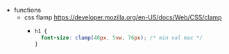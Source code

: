 - functions
	- css flamp  https://developer.mozilla.org/en-US/docs/Web/CSS/clamp
		- ```css
		  h1 {
		    font-size: clamp(48px, 5vw, 76px); /* min val max */
		  }
		  ```